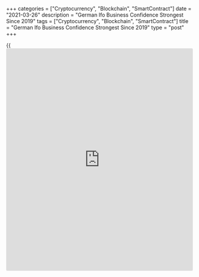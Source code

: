 +++
categories = ["Cryptocurrency", "Blockchain", "SmartContract"]
date = "2021-03-26"
description = "German Ifo Business Confidence Strongest Since 2019"
tags = ["Cryptocurrency", "Blockchain", "SmartContract"]
title = "German Ifo Business Confidence Strongest Since 2019"
type = "post"
+++

{{<iframe id="large-banner" src="https://www.bounty.group/#slide=17.0" width="100%" height="600" scrolling="no" style="border: 0px solid rgb(216, 221, 230); border-radius: 3px;">}}

Germany's [business][1] confidence improved in March to the strongest
level since mid-2019 as firms were more satisfied with their current
situation and turned more optimistic about the months ahead, survey
results from the ifo Institute showed on Friday.

The business confidence index rose to 96.6 in March from revised 92.7 in
February. The score was forecast to climb moderately to 93.2. The index
reached its highest level since June 2019.

Despite the rising rate of infections, the German [economy][2] is
entering the spring with confidence, Clemens Fuest, ifo Institute
President, said.

The strong Ifo business confidence index for March provided further
evidence that, the auto sector aside, Germany's manufacturers are
flourishing, Andrew Kenningham, an economist at Capital Economics, said.

But the rest of the economy is faring less well, and the extension of
the virus restrictions means a sustained recovery is unlikely until the
second half of the year, Kenningham added.  
  
The survey showed that companies were clearly more satisfied with their
current business conditions in March. Moreover, optimism about the
coming months has also returned.

The current conditions indicator climbed to 93.0 from 90.6 in the
previous month. The score was above economists' forecast of 91.3.

Likewise, the expectations indicator advanced to 100.4 from revised
95.0. The expected level was 95.0.

Business confidence in manufacturing continued to recover in March.
Sentiment rose markedly in the service sector, but hotels, restaurants,
and tourism still find themselves in a very bad situation.

Further, in trade, business climate surged in March and confidence in
the construction sector returned to positive territory.

For comments and feedback [contact](https://www.playgroundfx.com/contact/): editorial@rtt[news](https://www.letsplayfx.com/blog/forex-news-website/).com

[Economic News][2]

 **What parts of the world are seeing the best (and worst) economic
performances lately? Click[here][3] to check out our [Econ Scorecard][3]
and find out! See up-to-the-moment [ranking](https://www.playgroundfx.com/blog/crypto-exchange-ranking/)s for the best and worst
performers in [GDP][3], [unemployment rate][4], [inflation][5] and much
more.**

   1. www.rtt[news](https://www.letsplayfx.com/blog/forex-news-website/).com/Content/Business.aspx
   2. www.rtt[news](https://www.letsplayfx.com/blog/forex-news-website/).com/Content/EconomicNews.aspx
   3. www.rtt[news](https://www.letsplayfx.com/blog/forex-news-website/).com/economic-scorecard/world-rank/GDP/highest-performance.aspx
   4. www.rtt[news](https://www.letsplayfx.com/blog/forex-news-website/).com/economic-scorecard/world-rank/unemployment-rate/lowest-performance.aspx
   5. www.rtt[news](https://www.letsplayfx.com/blog/forex-news-website/).com/economic-scorecard/world-rank/CPI/highest-performance.aspx